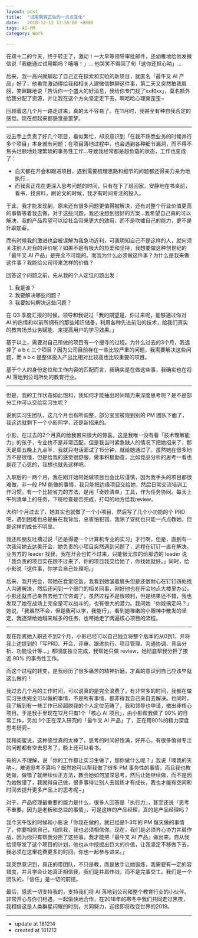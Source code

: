 ```yaml
---
layout: post
title:  "试用期转正后的一点点变化"
date:   2018-12-12 13:55:00 +0800
tags: AI-PM
category: Work

---
```


在双十二的今天，终于转正了，激动！一大早等领导审批邮件，还幼稚地给他发微信说「我能通过试用期吗？嘻嘻！」... 他哭笑不得回了句「这你还担心呐」...

后来，我一高兴就聊起了自己正在探索和实验的新项目，就匿名「最牛叉 AI 产品」好了，他看完激动得给我和相关人建微信群聊这件事，第二天又突然拍我肩膀，笑眯眯地说「告诉你一个盛大的好消息，我给你专门找了xx和xx」，莫名额外给我分配了资源，并让我在这个方向坚定走下去，啊哈哈心理爽歪歪~

回顾着这几个月一路走过来，真的太不容易了。在11月时，我甚至有种自我否定的感觉。现在想起来都感觉是噩梦。

---

过去手上负责了好几个项目，看似繁忙，却没意识到「在我不熟悉业务的时候并行多个项目」本身就有问题；在项目落地过程中，也会遇到各种细节漏洞，而不得不焦头烂额地处理繁琐的事务性工作...导致我经常都是超负载的状态，工作也变成了：

- 白天都在开会和跟进项目，遇到需要梳理思路和细节的问题都还得亲力亲为地执行...
- 而我真正花在更深入思考问题的时间，只有在下了班回家，安静地在书桌前，看书，找资料，刷论文的时候，我才有时间专注的投入。


于此，我才能发现到，原来还有很多问题更值得被解决，还有对整个行业价值更高的事情等着我去做，对于这些问题，我还没想到很好的方案...我希望自己真的可以解决，我的产品希望可以给社会带来更大的效用，而不是吹嘘自己的能力，更不是升职加薪。

而有时候我的激进也会被误解为我急功近利，可我明知自己不是这样的人，就何须关注别人对我的评价呢？如果不是有极大的热爱和坚持，我想要做这种创世纪的「最牛叉 AI 产品」是完全不可能的。而我为什么必须做这件事？为什么是我来做这件事？我能给公司带来怎样的价值？

回答这个问题之前，先从我的个人定位问题出发：

1. 我是谁？
2. 我要解决哪些问题？
3. 我要如何解决这些问题？

在 Q3 季度汇报的时候，领导和我说过「我的期望是，你过来呢，能够通过你对 AI 的热情和以前所拥有的那些知识储备，利用各种先进前沿的技术，给我们真实的教育场景业务赋能，来提高用户的学习效果。」

基于以上，需要对自己所做的项目有一个搜寻的过程。为什么过去的3个月，我选择了 a b c 三个项目？因为公司目前存在一些比较严重的问题，我需要解决这些问题，而 a b c 是整体投入产出比相对比较高也比较重要的项目。

基于个人的身份定位和工作内容的匹配而言，我确实是在做这些事，我确实也在将 AI 落地到公司所处的教育行业。


---


但是，我的工作状态如此饱和，我如何才能抽出时间精力来深度思考呢？是不是部分工作可以交给实习生呢？

说到实习生团队，这几个月也有所调整，部分宝宝被规到别的 PM 团队下面了，我这边就剩下一个小影同学，还是新招来的。

小影，在过去的2个月真的给我带来很大的惊喜。这是我唯一没有看「技术理解能力」的孩子，专业也不是非常匹配，但是我当时紧急缺人的情况下把她招来了，那天是周五晚上九点半，我就只电话面试了15分钟，就给她通过了。虽然她在很多地方不是很懂，但是给我的感觉很舒服，做事积极勤奋，比如竞品分析的思考一看也是花了心思的，我想也就先这样吧。

入职后的一两个月，我在刚开始带她做项目也会比较谨慎，因为我手头的项目都很难做，非一般 PM 能做的事情，我只能把边缘项目交给她，然后日常交流培训工作习惯。有一个比较省力的方法，是用「奇妙清单」工具，作为任务协同。每天上午列清单上的任务，下班检查是否完成，打勾的地方给我review。

大约1个月过去了，她其实也就做了一个小项目，然后写了几个小功能的个 PRD 吧，遇到困难也总是躲在我背后，总害怕犯错。我除了安抚也只能一点点教她，但是这样的成长不明显。

我还和朋友吐槽过说「还是得要一个计算机专业的实习」才行啊，但是，直到有一次我带她去达美开会，她负责的小项目突然遇到问题了，远程在钉钉一直在解决，业务方的 leader 找我，我在开会也忙不过来，只能很无奈的给那边的 leader 说「我负责的项目实在顾不过来了，你的项目我交给她了，你找她就好。」同时，给小影说「这件事，你学会自己处理吧。」

后来，我开完会，带她在食堂吃饭，我看到她皱着眉头但是还很耐心在钉钉四处找人沟通解决，然后还问到一个部门的相关同事，刚好他也在开会地点大楼里办公，小影还就自己亲自去他工位咨询了。虽然过程不是很顺利，但是结果还不错，我也发现了她在战场上完全是可以战斗的，也有很大的潜力。我问她「你能搞定吗？」她说，「我虽然不会，但是我可以学，我能行」。看到她稚嫩的小眼神中散发的坚定，我逐渐给她越来越多的任务，也带她走了两遍核心项目的流程。

---

现在距离她入职还不到2个月，小影已经可以自己独立将整个版本的从0到1，并将我上述提到的「写PRD、开会、评审、跟进执行、项目管理、沟通协调、竞品分析、功能设计等...」都彻底独立完成，我帮她只做 review，她彻底帮我分担了接近 90% 的事务性工作。

而这个过程的转变，是我经历了很多痛苦的精神折磨，才真的意识到自己应该早就这么做的！

我过去几个月的工作时间，可以说真的是完全浪费了，有非常多的时间，我都在做实习生也完全可以做的事情，不是所有事情，都非得我自己亲自去解决。也同时，我了解到有一些工作已经超脱我的个人定位范畴了，我和领导也申请，撤出非核心项目。于是我手里现在12月只有1个「核心 AI 项目」，由小影帮我做了 90% 的日常工作，另加 1个正在深入研究的「最牛叉 AI 产品」了，正在用90%的精力深度思考研究~

我和闺蜜说，这种感觉真的太棒了，思考的时间好饱满，好开心，有很多值得专注的问题都有空去思考了，晚上还可以看书。

有的人不理解，说「你的工作都让实习生做了，那你做什么呢？」我说「噢我的天呐~，难道思考不算吗？既然她可以帮我做了很多 PM 事务性的事情，而且我也教她做，做错了就继续纠正方法，教会她如何加深思考，然后让她继续做，而不是因为她做错了，我就得自己做，很多事得让别人去锻炼才有成长，我也才能有空间和时间去提升更多产品上的思考呢~」

对于，产品经理最重要的能力是什么，很多人回答是「执行力」，甚至还说「思考不重要，因为是老板和总监的事情」，可是这样的产品经理，真的是产品经理吗？

我今天午饭的时候和小影说「你现在做的，就已经是1-3年的 PM 每天做的事情了，你要相信自己，相信我，我也必须相信你。现在，我们是必须齐心协力并肩作战，因为你只有帮我分担了这些事，我才能把『最牛叉 AI 产品』做出来。自从我给领导发了这个项目的计划，他也从中挖掘出巨大的价值，让我坚定不移做下去，我必须在这里花费更多的时间。你也一起参与进来。」

我突然意识到，真正的带团队，不只是教，而是放手让她锻炼，我需要有一定的容错度，并且学会让她真正相信我，我们是并肩作战，而不是完事交工。我们是一个团队的，「信任」是一切的前提。

最后，感恩一切支持我的，支持我们将 AI 落地到公司和整个教育行业的小伙伴。非常开心与你们相遇，一起愉快地合作，在2018年的寒冬中我们共同走过黑夜，我相信这是人类群星闪耀的时刻，共同努力，迎接即将改变世界的2019。

---

- update at 181214
- created at 181212











